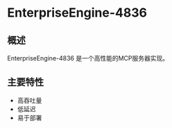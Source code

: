 # EnterpriseEngine-4836

## 概述

EnterpriseEngine-4836 是一个高性能的MCP服务器实现。

## 主要特性

- 高吞吐量
- 低延迟
- 易于部署

